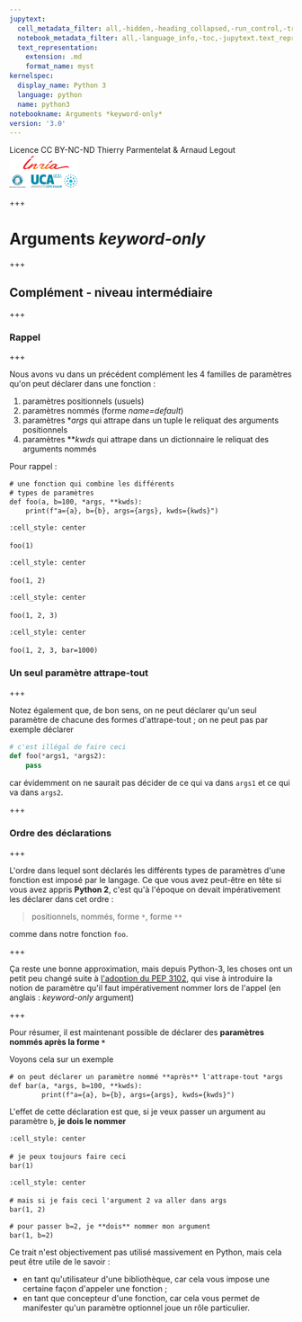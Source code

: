 ```yaml
---
jupytext:
  cell_metadata_filter: all,-hidden,-heading_collapsed,-run_control,-trusted
  notebook_metadata_filter: all,-language_info,-toc,-jupytext.text_representation.jupytext_version,-jupytext.text_representation.format_version
  text_representation:
    extension: .md
    format_name: myst
kernelspec:
  display_name: Python 3
  language: python
  name: python3
notebookname: Arguments *keyword-only*
version: '3.0'
---
```


<div class="licence">
<span>Licence CC BY-NC-ND</span>
<span>Thierry Parmentelat &amp; Arnaud Legout</span>
<span><img src="media/both-logos-small-alpha.png" /></span>
</div>

+++

# Arguments *keyword-only*

+++

## Complément - niveau intermédiaire

+++

### Rappel

+++

Nous avons vu dans un précédent complément les 4 familles de paramètres qu'on peut déclarer dans une fonction :

1. paramètres positionnels (usuels)
1. paramètres nommés (forme *name=default*)
1. paramètres **args* qui attrape dans un tuple le reliquat des arguments positionnels 
1. paramètres ***kwds* qui attrape dans un dictionnaire le reliquat des arguments nommés

Pour rappel :

```{code-cell}
# une fonction qui combine les différents 
# types de paramètres
def foo(a, b=100, *args, **kwds):
    print(f"a={a}, b={b}, args={args}, kwds={kwds}")
```

```{code-cell}
:cell_style: center

foo(1)
```

```{code-cell}
:cell_style: center

foo(1, 2)
```

```{code-cell}
:cell_style: center

foo(1, 2, 3)
```

```{code-cell}
:cell_style: center

foo(1, 2, 3, bar=1000)
```

### Un seul paramètre attrape-tout

+++

Notez également que, de bon sens, on ne peut déclarer qu'un seul paramètre de chacune des formes d'attrape-tout ; on ne peut pas par exemple déclarer

```python
# c'est illégal de faire ceci
def foo(*args1, *args2):
    pass
```

car évidemment on ne saurait pas décider de ce qui va dans `args1` et ce qui va dans `args2`.

+++

### Ordre des déclarations

+++

L'ordre dans lequel sont déclarés les  différents types de paramètres d'une fonction est imposé par le langage. Ce que vous avez peut-être en tête si vous avez appris **Python 2**, c'est qu'à l'époque on devait impérativement les déclarer dans cet ordre :

> positionnels, nommés, forme `*`, forme `**`

comme dans notre fonction `foo`.

+++

Ça reste une bonne approximation, mais depuis Python-3, les choses ont un petit peu changé suite à [l'adoption du PEP 3102](https://www.python.org/dev/peps/pep-3102/), qui vise à introduire la notion de paramètre qu'il faut impérativement nommer lors de l'appel (en anglais : *keyword-only* argument)

+++

Pour résumer, il est maintenant possible de déclarer des **paramètres nommés après la forme `*`**

Voyons cela sur un exemple

```{code-cell}
# on peut déclarer un paramètre nommé **après** l'attrape-tout *args
def bar(a, *args, b=100, **kwds):
        print(f"a={a}, b={b}, args={args}, kwds={kwds}")
```

L'effet de cette déclaration est que, si je veux passer un argument au paramètre `b`, **je dois le nommer**

```{code-cell}
:cell_style: center

# je peux toujours faire ceci
bar(1)
```

```{code-cell}
:cell_style: center

# mais si je fais ceci l'argument 2 va aller dans args
bar(1, 2)
```

```{code-cell}
# pour passer b=2, je **dois** nommer mon argument
bar(1, b=2)
```

Ce trait n'est objectivement pas utilisé massivement en Python, mais cela peut être utile de le savoir :

* en tant qu'utilisateur d'une bibliothèque, car cela vous impose une certaine façon d'appeler une fonction ;
* en tant que concepteur d'une fonction, car cela vous permet de manifester qu'un paramètre optionnel joue un rôle particulier.
